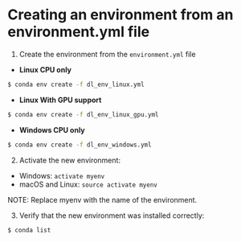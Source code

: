 
# Creating an environment from an environment.yml file

1. Create the environment from the ```environment.yml``` file
  - **Linux CPU only**
```sh
$ conda env create -f dl_env_linux.yml
```
   - **Linux With GPU support**
```sh
$ conda env create -f dl_env_linux_gpu.yml
```

 - **Windows CPU only**
```sh
$ conda env create -f dl_env_windows.yml
```

2. Activate the new environment:

- Windows: ```activate myenv```
- macOS and Linux: ```source activate myenv```

NOTE: Replace myenv with the name of the environment. 

3. Verify that the new environment was installed correctly:

```sh
$ conda list
```
